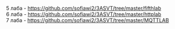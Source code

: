 5 лаба - https://github.com/sofiawi2/3ASVT/tree/master/fifthlab  
6 лаба - https://github.com/sofiawi2/3ASVT/tree/master/httplab  
7 лаба - https://github.com/sofiawi2/3ASVT/tree/master/MQTTLAB  
